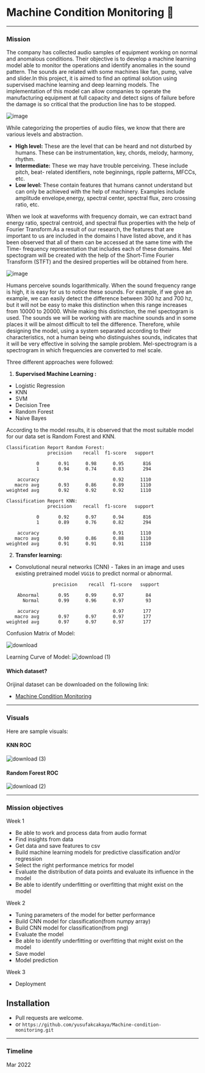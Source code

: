 # Machine Condition Monitoring 🎰

***

### Mission

  The company has collected audio samples of equipment working on normal and anomalous conditions. Their objective is to develop a machine learning model able to monitor the operations and identify anomalies in the sound pattern. The sounds are related with some machines like fan, pump, valve and slider.In this project, it is aimed to find an optimal solution using supervised machine learning and deep learning models. The implementation of this model can allow companies to operate the manufacturing equipment at full capacity and detect signs of failure before the damage is so critical that the production line has to be stopped.

![image](https://user-images.githubusercontent.com/46165841/156190888-7140d771-0cb0-4132-a529-a30c04a524cd.png)

  While categorizing the properties of audio files, we know that there are various levels and abstraction.
- **High level:** These are the level that can be heard and not disturbed by humans. These can be instrumentation, key, chords, melody, harmony, rhythm.
- **Intermediate:** These we may have trouble perceiving. These include pitch, beat- related identifiers, note beginnings, ripple patterns, MFCCs, etc.
- **Low level:** These contain features that humans cannot understand but can only be achieved with the help of machinery. Examples include amplitude envelope,energy, spectral center, spectral flux, zero crossing ratio, etc.


When we look at waveforms with frequency domain, we can extract band energy ratio, spectral centroid, and spectral flux properties with the help of Fourier Transform.As a result of our research, the features that are important to us are included in the domains I have listed above, and it has been observed that all of them can be accessed at the same time with the Time- frequency representation that includes each of these domains. Mel spectogram will be created with the help of the Short-Time Fourier Transform (STFT) and the desired properties will be obtained from here.

![image](https://user-images.githubusercontent.com/46165841/158340766-f1ef6ee4-12ae-44e9-ab99-494f38e3a11a.png)

  Humans perceive sounds logarithmically. When the sound frequency range is high, it is easy for us to notice these sounds. For example, if we give an example, we can easily detect the difference between 300 hz and 700 hz, but it will not be easy to make this distinction when this range increases from 10000 to 20000. While making this distinction, the mel spectogram is used. The sounds we will be working with are machine sounds and in some places it will be almost difficult to tell the difference. Therefore, while designing the model, using a system separated according to their characteristics, not a human being who distinguishes sounds, indicates that it will be very effective in solving the sample problem. Mel-spectrogram is a spectrogram in which frequencies are converted to mel scale.

Three different approaches were followed:

1. **Supervised Machine Learning :**

  - Logistic Regression
  - KNN
  - SVM
  - Decision Tree
  - Random Forest
  - Naive Bayes
  
According to the model results, it is observed that the most suitable model for our data set is Random Forest and KNN.

```
Classification Report Random Forest: 
               precision    recall  f1-score   support

           0       0.91      0.98      0.95       816
           1       0.94      0.74      0.83       294

    accuracy                           0.92      1110
   macro avg       0.93      0.86      0.89      1110
weighted avg       0.92      0.92      0.92      1110

```

```
Classification Report KNN:
               precision    recall  f1-score   support

           0       0.92      0.97      0.94       816
           1       0.89      0.76      0.82       294

    accuracy                           0.91      1110
   macro avg       0.90      0.86      0.88      1110
weighted avg       0.91      0.91      0.91      1110

```




2. **Transfer learning:** 
- Convolutional neural networks (CNN) - Takes in an image and uses existing pretrained model `VGG16` to predict  normal or abnormal.

```
                 precision    recall  f1-score   support

    Abnormal       0.95      0.99      0.97        84
      Normal       0.99      0.96      0.97        93

    accuracy                           0.97       177
   macro avg       0.97      0.97      0.97       177
weighted avg       0.97      0.97      0.97       177

```
Confusion Matrix of Model:

![download](https://user-images.githubusercontent.com/46165841/158364392-9d835226-d167-4406-8250-8897dcd8152e.png)


Learning Curve of Model:
![download (1)](https://user-images.githubusercontent.com/46165841/158364417-cbc642d0-7331-4475-85c1-8cfdadbd2a56.png)

#### Which dataset?

Orijinal dataset can be downloaded on the following link:

- [Machine Condition Monitoring](https://zenodo.org/record/3384388#.YFIrNXnvJEY)

***
### Visuals

Here are sample visuals:
#### KNN ROC
![download (3)](https://user-images.githubusercontent.com/46165841/158364490-966e9e18-4a4e-4005-912d-9e2bb2ec1eb3.png)


#### Random Forest ROC
![download (2)](https://user-images.githubusercontent.com/46165841/158364447-cd2793ab-197c-477c-8d3d-247f5470d6e8.png)

***

### Mission objectives

Week 1
- Be able to work and process data from audio format
- Find insights from data
- Get data and save features to csv
- Build machine learning models for predictive classification and/or regression
- Select the right performance metrics for model
- Evaluate the distribution of data points and evaluate its influence in the model
- Be able to identify underfitting or overfitting that might exist on the model

Week 2
- Tuning parameters of the model for better performance
- Build CNN model for classification(from numpy array)
- Build CNN model for classification(from png)
- Evaluate the model
- Be able to identify underfitting or overfitting that might exist on the model
- Save model
- Model prediction

Week 3
- Deployment


## Installation
- Pull requests are welcome.
- or ```https://github.com/yusufakcakaya/Machine-condition-monitoring.git```


***
### Timeline
Mar 2022


